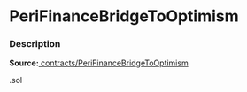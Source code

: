 # PeriFinanceBridgeToOptimism

### Description <a id="description"></a>

**Source:**[ contracts/PeriFinanceBridgeToOptimism](https://github.com/perifinance/peri-finance/blob/master/contracts/PeriFinanceBridgeToOptimism.sol)

.sol

